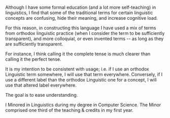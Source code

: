 Although I have some formal education (and a lot more self-teaching) in linguistics,
I find that some of the traditional terms for certain linguistic concepts are confusing,
hide their meaning, and increase cognitive load.

For this reason, in constructing this language I have used a mix of terms from orthodox linguistic practice 
(when I consider the term to be sufficiently transparent),
and more colloquial, or even invented terms -- as long as they are sufficiently transparent.

For instance, I think calling it the complete tense is much clearer than calling it the perfect tense.

It is my intention to be consistent with usage; i.e. if I use an orthodox Linguistic term somewhere,
I will use that term everywhere. Conversely, if I use a different label than the orthodox Linguistic one for a concept,
I will use that altered label everywhere.

The goal is to ease understanding.

I Minored in Linguistics during my degree in Computer Science.
The Minor comprised one third of the teaching & credits in my first year.
